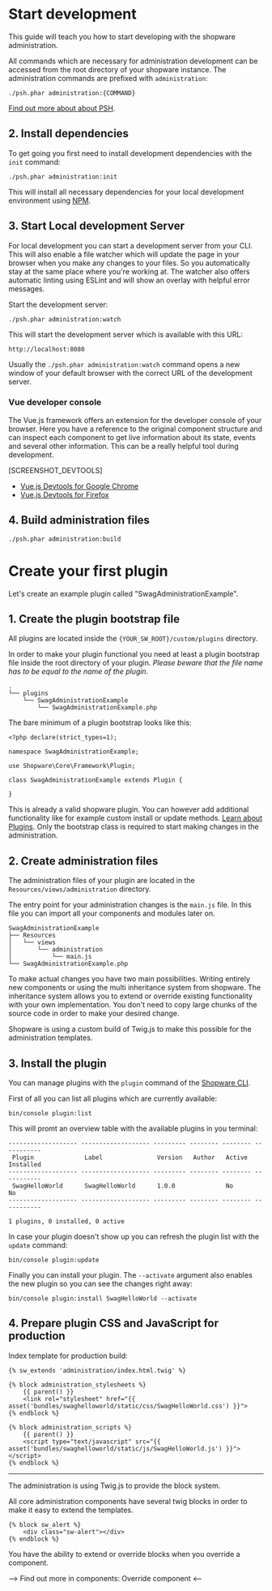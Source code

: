 # Start development

This guide will teach you how to start developing with the shopware administration.

All commands which are necessary for administration development can be accessed from the root directory of your shopware instance. The administration commands are prefixed with `administration`:

```
./psh.phar administration:{COMMAND}
```

<a href="#">Find out more about about PSH</a>.


## 2. Install dependencies

To get going you first need to install development dependencies with the `init` command:

```
./psh.phar administration:init
```

This will install all necessary dependencies for your local development environment using <a href="https://www.npmjs.com/">NPM</a>.

## 3. Start Local development Server

For local development you can start a development server from your CLI. This will also enable a file watcher which will update the page in your browser when you make any changes to your files. So you automatically stay at the same place where you're working at. The watcher also offers automatic linting using ESLint and will show an overlay with helpful error messages.

Start the development server:

```
./psh.phar administration:watch
```

This will start the development server which is available with this URL:

```
http://localhost:8080
```

Usually the `./psh.phar administration:watch` command opens a new window of your default browser with the correct URL of the development server.

### Vue developer console

The Vue.js framework offers an extension for the developer console of your browser. Here you have a reference to the original component structure and can inspect each component to get live information about its state, events and several other information. This can be a really helpful tool during development.

[SCREENSHOT_DEVTOOLS]

<ul>
	<li>
		<a href="https://chrome.google.com/webstore/detail/vuejs-devtools/nhdogjmejiglipccpnnnanhbledajbpd">Vue.js Devtools for Google Chrome</a>
	</li>
	<li>
		<a href="https://addons.mozilla.org/en-US/firefox/addon/vue-js-devtools/">Vue.js Devtools for Firefox</a>
	</li>
</ul>

## 4. Build administration files

```
./psh.phar administration:build
```

# Create your first plugin

Let's create an example plugin called "SwagAdministrationExample".

## 1. Create the plugin bootstrap file

All plugins are located inside the `{YOUR_SW_ROOT}/custom/plugins` directory.

In order to make your plugin functional you need at least a plugin bootstrap file inside the root directory of your plugin. _Please beware that the file name has to be equal to the name of the plugin._

```
.
└── plugins
    └── SwagAdministrationExample
        └── SwagAdministrationExample.php
```

The bare minimum of a plugin bootstrap looks like this:

```
<?php declare(strict_types=1);

namespace SwagAdministrationExample;

use Shopware\Core\Framework\Plugin;

class SwagAdministrationExample extends Plugin {

}
```

This is already a valid shopware plugin. You can however add additional functionality like for example custom install or update methods. <a href="#">Learn about Plugins</a>. Only the bootstrap class is required to start making changes in the administration.

## 2. Create administration files

The administration files of your plugin are located in the `Resources/views/administration` directory.

The entry point for your administration changes is the `main.js` file. In this file you can import all your components and modules later on.

```
SwagAdministrationExample
├── Resources
│   └── views
│       └── administration
│           └── main.js
└── SwagAdministrationExample.php
```

To make actual changes you have two main possibilities. Writing entirely new components or using the multi inheritance system from shopware. The inheritance system allows you to extend or override existing functionality with your own implementation. You don't need to copy large chunks of the source code in order to make your desired change.

Shopware is using a custom build of Twig.js to make this possible for the administration templates. 

## 3. Install the plugin

You can manage plugins with the `plugin` command of the <a href="#">Shopware CLI</a>.

First of all you can list all plugins which are currently available:

```
bin/console plugin:list
```

This will promt an overview table with the available plugins in you terminal:

```
------------------- ------------------- --------- -------- -------- -----------
 Plugin              Label               Version   Author   Active   Installed
------------------- ------------------- --------- -------- -------- -----------
 SwagHelloWorld      SwagHelloWorld      1.0.0              No       No
------------------- ------------------- --------- -------- -------- -----------

1 plugins, 0 installed, 0 active
```

In case your plugin doesn't show up you can refresh the plugin list with the `update` command:

```
bin/console plugin:update
```

Finally you can install your plugin. The `--activate` argument also enables the new plugin so you can see the changes right away:

```
bin/console plugin:install SwagHelloWorld --activate
```

## 4. Prepare plugin CSS and JavaScript for production

Index template for production build:

```
{% sw_extends 'administration/index.html.twig' %}

{% block administration_stylesheets %}
    {{ parent() }}
    <link rel="stylesheet" href="{{ asset('bundles/swaghelloworld/static/css/SwagHelloWorld.css') }}">
{% endblock %}

{% block administration_scripts %}
    {{ parent() }}
    <script type="text/javascript" src="{{ asset('bundles/swaghelloworld/static/js/SwagHelloWorld.js') }}"></script>
{% endblock %}
```

---

The administration is using Twig.js to provide the block system.

All core administration components have several twig blocks in order to make it easy to extend the templates.

```
{% block sw_alert %}
    <div class="sw-alert"></div>
{% endblock %}
```

You have the ability to extend or override blocks when you override a component.

--> Find out more in components: Override component <--
